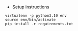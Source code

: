 * Setup instructions

```
virtualenv -p python3.10 env
source env/bin/activate
pip install -r requirements.txt
```
